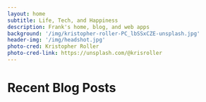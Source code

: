 ```yaml
---
layout: home
subtitle: Life, Tech, and Happiness
description: Frank's home, blog, and web apps
background: '/img/kristopher-roller-PC_lbSSxCZE-unsplash.jpg'
header-img: '/img/headshot.jpg'
photo-cred: Kristopher Roller
photo-cred-link: https://unsplash.com/@krisroller
---
```


<!-- # Welcome to My Blog!  -->

<p></p>
<!-- #### Updates:
{: style="color: red"}
* You can now subscribe to at-most biweekly updates (see top right in the navigation bar)!
* Each post will have tags associated to it so you can look up the tech & tutorial, health, or any other category.

The `blog` is finally up and running!... but at the same time under heavy construction. I plan on posting about blogging (pretty meta, right?), tutorials on using the Raspberry Pi,
    cool data science projects, journaling my road to getting in shape, and sharing my experiences in this job hunt. -->

<!-- On the docket:
* **Getting started on a blog** using `github.io` and `jekyll` and adding features that this page doesn't have yet:
  * ~~Adding tags to blogs~~ and/or creating different blog categories <font color='red'>✓</font> (08/31/19)
  * ~~Adding a mailing list/subscription form~~ <font color='red'>✓</font> (08/30/19)
  * Adding a form or functionality for comments/likes/upvotes to each blog as a means of receiving feedback 
* **Raspberry Pi Tutorials**
  * Installing `Pi-hole` to block ads right from the router
  * Installing a firewall (`ufw`)
  * Installing `Nextcloud` to transform your extra external storage into cloud storage
* **Data Science Tutorials**
  * Computer Vision
    * Cool and short `OpenCV` walk-throughs
    * Facebook's open source project `DensePose`
  * Web-scraping
    * Using `BeautifulSoup` to scrape indeed.com's job postings
    * Working with `Selenium` to navigate through a site
  * SQL
    * Querying large datasets using Google's `BigQuery` variant 
* **Getting in Shape**
  * Where I am in life and what I'm doing about it
  * Brazilian Jiu-Jitsu
* **Job Hunting**
  * Searching for the right fit
  * Finding exactly what I want to do

There's quite a bit of a list here. I hope you follow and see me get and keep it together! -->

# Recent Blog Posts
